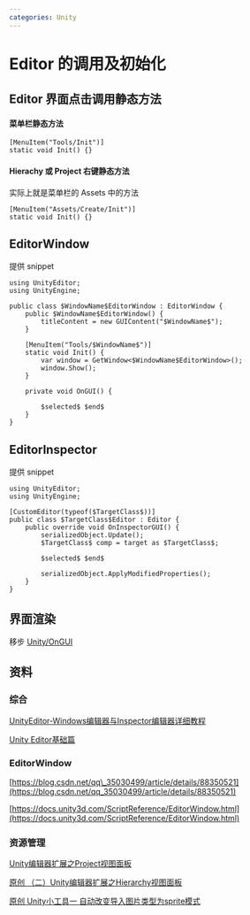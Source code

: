 ```yaml
---
categories: Unity
---
```


# Editor 的调用及初始化

## Editor 界面点击调用静态方法

#### 菜单栏静态方法

```text
[MenuItem("Tools/Init")]
static void Init() {}
```

#### Hierachy 或 Project 右键静态方法

实际上就是菜单栏的 Assets 中的方法

```text
[MenuItem("Assets/Create/Init")]
static void Init() {}
```

## EditorWindow

提供 snippet

```text
using UnityEditor;
using UnityEngine;

public class $WindowName$EditorWindow : EditorWindow {
    public $WindowName$EditorWindow() {
        titleContent = new GUIContent("$WindowName$");
    }

    [MenuItem("Tools/$WindowName$")]
    static void Init() {
        var window = GetWindow<$WindowName$EditorWindow>();
        window.Show();
    }

    private void OnGUI() {

        $selected$ $end$
    }
}
```

## EditorInspector

提供 snippet

```text
using UnityEditor;
using UnityEngine;

[CustomEditor(typeof($TargetClass$))]
public class $TargetClass$Editor : Editor {
    public override void OnInspectorGUI() {
        serializedObject.Update();
        $TargetClass$ comp = target as $TargetClass$;

        $selected$ $end$

        serializedObject.ApplyModifiedProperties();
    }
}
```

## 界面渲染

移步 [Unity/OnGUI](https://github.com/okzkx/Blog/tree/a336a6991dae53d05a744c68889c42072bb07c75/2020/06/17/Unity/OnGUI/README.md)

## 资料

### 综合

[UnityEditor-Windows编辑器与Inspector编辑器详细教程](https://www.jianshu.com/p/97520d98a1f2)

[Unity Editor基础篇](https://www.jianshu.com/p/8432ad6fac64)

### EditorWindow

[https://blog.csdn.net/qq\_35030499/article/details/88350521](https://blog.csdn.net/qq_35030499/article/details/88350521)

[https://docs.unity3d.com/ScriptReference/EditorWindow.html](https://docs.unity3d.com/ScriptReference/EditorWindow.html)

### 资源管理

[Unity编辑器扩展之Project视图面板](https://blog.csdn.net/weixin_42540271/article/details/90761102)

[原创 （二）Unity编辑器扩展之Hierarchy视图面板](https://blog.csdn.net/weixin_42540271/article/details/90815480)

[原创 Unity小工具一 自动改变导入图片类型为sprite模式](https://blog.csdn.net/weixin_42540271/article/details/104622939)

